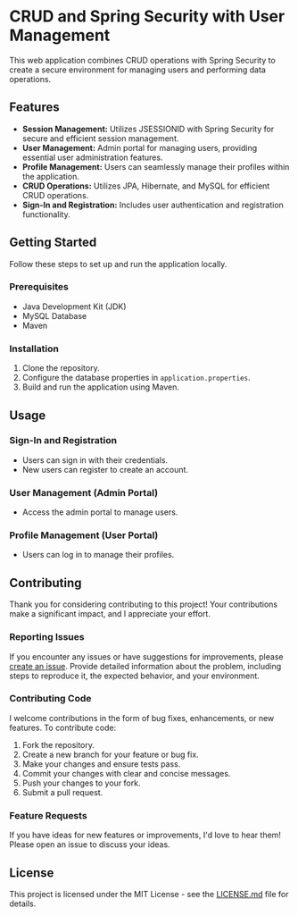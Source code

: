 # CRUD and Spring Security with User Management

This web application combines CRUD operations with Spring Security to create a secure environment for managing users and performing data operations.

## Features

- **Session Management:** Utilizes JSESSIONID with Spring Security for secure and efficient session management.
- **User Management:** Admin portal for managing users, providing essential user administration features.
- **Profile Management:** Users can seamlessly manage their profiles within the application.
- **CRUD Operations:** Utilizes JPA, Hibernate, and MySQL for efficient CRUD operations.
- **Sign-In and Registration:** Includes user authentication and registration functionality.

## Getting Started

Follow these steps to set up and run the application locally.

### Prerequisites

- Java Development Kit (JDK)
- MySQL Database
- Maven

### Installation

1. Clone the repository.
2. Configure the database properties in `application.properties`.
3. Build and run the application using Maven.

## Usage

### Sign-In and Registration

- Users can sign in with their credentials.
- New users can register to create an account.

### User Management (Admin Portal)

- Access the admin portal to manage users.

### Profile Management (User Portal)

- Users can log in to manage their profiles.

## Contributing

Thank you for considering contributing to this project! Your contributions make a significant impact, and I appreciate your effort.

### Reporting Issues

If you encounter any issues or have suggestions for improvements, please [create an issue](https://github.com/sanjaysrs/security-crud/issues). Provide detailed information about the problem, including steps to reproduce it, the expected behavior, and your environment.

### Contributing Code

I welcome contributions in the form of bug fixes, enhancements, or new features. To contribute code:

1. Fork the repository.
2. Create a new branch for your feature or bug fix.
3. Make your changes and ensure tests pass.
4. Commit your changes with clear and concise messages.
5. Push your changes to your fork.
6. Submit a pull request.

### Feature Requests

If you have ideas for new features or improvements, I'd love to hear them! Please open an issue to discuss your ideas.

## License

This project is licensed under the MIT License - see the [LICENSE.md](LICENSE.md) file for details.

